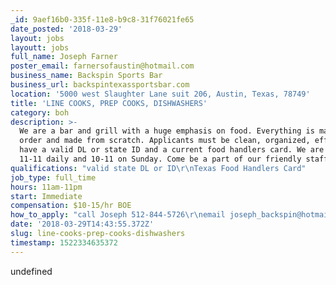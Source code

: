 ```yaml
---
_id: 9aef16b0-335f-11e8-b9c8-31f76021fe65
date_posted: '2018-03-29'
layout: jobs
layoutt: jobs
full_name: Joseph Farner
poster_email: farnersofaustin@hotmail.com
business_name: Backspin Sports Bar
business_url: backspintexassportsbar.com
location: '5000 west Slaughter Lane suit 206, Austin, Texas, 78749'
title: 'LINE COOKS, PREP COOKS, DISHWASHERS'
category: boh
description: >-
  We are a bar and grill with a huge emphasis on food. Everything is made to
  order and made from scratch. Applicants must be clean, organized, efficient,
  have a valid DL or state ID and a current food handlers card. We are open from
  11-11 daily and 10-11 on Sunday. Come be a part of our friendly staff.
qualifications: "valid state DL or ID\r\nTexas Food Handlers Card"
job_type: full_time
hours: 11am-11pm
start: Immediate
compensation: $10-15/hr BOE
how_to_apply: "call Joseph 512-844-5726\r\nemail joseph_backspin@hotmail.com"
date: '2018-03-29T14:43:55.372Z'
slug: line-cooks-prep-cooks-dishwashers
timestamp: 1522334635372
---
```

undefined
